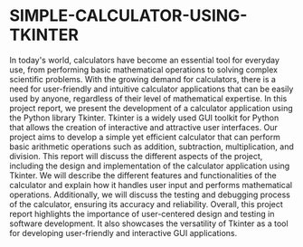 # SIMPLE-CALCULATOR-USING-TKINTER
In today's world, calculators have become an essential tool for everyday use, from performing
basic mathematical operations to solving complex scientific problems. With the growing demand
for calculators, there is a need for user-friendly and intuitive calculator applications that can be
easily used by anyone, regardless of their level of mathematical expertise. In this project report,
we present the development of a calculator application using the Python library Tkinter. Tkinter
is a widely used GUI toolkit for Python that allows the creation of interactive and attractive user
interfaces. Our project aims to develop a simple yet efficient calculator that can perform basic
arithmetic operations such as addition, subtraction, multiplication, and division. This report will
discuss the different aspects of the project, including the design and implementation of the
calculator application using Tkinter. We will describe the different features and functionalities of
the calculator and explain how it handles user input and performs mathematical operations.
Additionally, we will discuss the testing and debugging process of the calculator, ensuring its
accuracy and reliability. Overall, this project report highlights the importance of user-centered
design and testing in software development. It also showcases the versatility of Tkinter as a tool
for developing user-friendly and interactive GUI applications.
